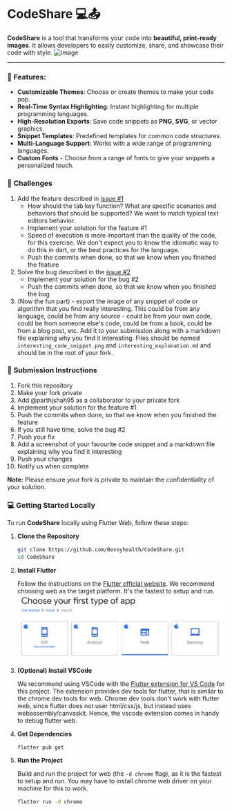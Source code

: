 
# CodeShare 💻📤

**CodeShare** is a tool that transforms your code into **beautiful, print-ready images**. It allows developers to easily customize, share, and showcase their code with style.
![image](https://github.com/user-attachments/assets/d2a2175a-771f-43e1-a06e-44a1edfa4b11)

---

### 🚀 **Features:**

- **Customizable Themes**: Choose or create themes to make your code pop.
- **Real-Time Syntax Highlighting**: Instant highlighting for multiple programming languages.
- **High-Resolution Exports**: Save code snippets as **PNG, SVG**, or vector graphics.
- **Snippet Templates**: Predefined templates for common code structures.
- **Multi-Language Support**: Works with a wide range of programming languages.
- **Custom Fonts** - Choose from a range of fonts to give your snippets a personalized touch.

### 📝 **Challenges**

1. Add the feature described in [issue #1](https://github.com/Bevoyhealth/CodeShare/issues/1)
   - How should the tab key function? What are specific scenarios and behaviors that should be supported? We want to match typical text editors behavior.
   - Implement your solution for the feature #1
   - Speed of execution is more important than the quality of the code, for this exercise. We don't expect you to know the idiomatic way to do this in dart, or the best practices for the language.
   - Push the commits when done, so that we know when you finished the feature
2. Solve the bug described in the [issue #2](https://github.com/Bevoyhealth/CodeShare/issues/2)
   - Implement your solution for the bug #2
   - Push the commits when done, so that we know when you finished the bug
3. (Now the fun part) - export the image of any snippet of code or algorithm that you find really interesting. This could be from any language, could be from any source - could be from your own code, could be from someone else's code, could be from a book, could be from a blog post, etc. Add it to your submission along with a markdown file explaining why you find it interesting. Files should be named `interesting_code_snippet.png` and `interesting_explanation.md` and should be in the root of your fork.


### 📝 **Submission Instructions**

1. Fork this repository
2. Make your fork private
3. Add @parthjshah95 as a collaborator to your private fork
4. Implement your solution for the feature #1
5. Push the commits when done, so that we know when you finished the feature
6. If you still have time, solve the bug #2
7. Push your fix
8. Add a screenshot of your favourite code snippet and a markdown file explaining why you find it interesting
9. Push your changes
10. Notify us when complete

**Note:** Please ensure your fork is private to maintain the confidentiality of your solution.

### 💻 **Getting Started Locally**

To run **CodeShare** locally using Flutter Web, follow these steps:

1. **Clone the Repository**
   ```bash
   git clone https://github.com/Bevoyhealth/CodeShare.git
   cd CodeShare
   ```

2. **Install Flutter**

   Follow the instructions on the [Flutter official website](https://flutter.dev/docs/get-started/install).
   We recommend choosing web as the target platform. It's the fastest to setup and run.
   ![You will be given choice between iso, android, web, etc.](image.png)

3. **(Optional) Install VSCode**

   We recommend using VSCode with the [Flutter extension for VS Code](https://marketplace.visualstudio.com/items?itemName=Dart-Code.flutter) for this project. The extension provides dev tools for flutter, that is similar to the chrome dev tools for web. Chrome dev tools don't work with flutter web, since flutter does not user html/css/js, but instead uses webassembly/canvaskit. Hence, the vscode extension comes in handy to debug flutter web.

3. **Get Dependencies**
   ```bash
   flutter pub get
   ```

4. **Run the Project**

   Build and run the project for web (the `-d chrome` flag), as it is the fastest to setup and run.
   You may have to install chrome web driver on your machine for this to work.
   ```bash
   flutter run -d chrome
   ```
